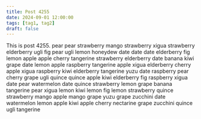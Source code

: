 ```yaml
---
title: Post 4255
date: 2024-09-01 12:00:00
tags: [tag1, tag2]
draft: false
---
```

This is post 4255.
pear
pear
strawberry
mango
strawberry
xigua
strawberry
elderberry
ugli
fig
pear
ugli
lemon
honeydew
date
date
date
elderberry
fig
lemon
apple
apple
cherry
tangerine
strawberry
elderberry
date
banana
kiwi
grape
date
lemon
apple
raspberry
tangerine
apple
xigua
elderberry
cherry
apple
xigua
raspberry
kiwi
elderberry
tangerine
yuzu
date
raspberry
pear
cherry
grape
ugli
quince
quince
apple
kiwi
elderberry
fig
raspberry
xigua
date
pear
watermelon
date
quince
strawberry
lemon
grape
banana
tangerine
pear
xigua
lemon
kiwi
lemon
fig
lemon
strawberry
quince
strawberry
mango
apple
mango
grape
yuzu
grape
zucchini
date
watermelon
lemon
apple
kiwi
apple
cherry
nectarine
grape
zucchini
quince
ugli
tangerine
